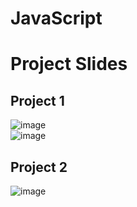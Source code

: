# JavaScript
# Project Slides
## Project 1
![image](https://github.com/rishu6263/JavaScript/assets/107019555/e88d7f10-a0ee-4aba-b207-6557fab45c45)
<br/>
![image](https://github.com/rishu6263/JavaScript/assets/107019555/58af49ac-c05a-4834-8f12-bce500ebf9a6)
<br/>
## Project 2
![image](https://github.com/rishu6263/JavaScript/assets/107019555/ab3ac627-169f-4d5c-915c-3dc7d8fd974c)




